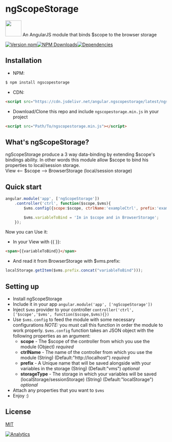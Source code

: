 ngScopeStorage
===

<div>
<p> <img height="50" width="50" src="https://raw.githubusercontent.com/rannn505/ngScopeStorage/master/assets/ngScopeStorage.png"> An AngularJS module that binds $scope to the browser storage </p>
</div>

[![Version npm](https://img.shields.io/npm/v/ngscopestorage.svg?style=flat-square)](https://www.npmjs.com/package/ngscopestorage)[![NPM Downloads](https://img.shields.io/npm/dt/ngscopestorage.svg?style=flat-square)](https://www.npmjs.com/package/ngscopestorage)[![Dependencies](https://img.shields.io/david/rannn505/ngscopestorage.svg?style=flat-square)](https://david-dm.org/rannn505/ngscopestorage)


## Installation

- NPM:
```bash
$ npm install ngscopestorage
```
- CDN:
``` html
<script src="https://cdn.jsdelivr.net/angular.ngscopestorage/latest/ngscopestorage.min.js"></script>
```
- Download/Clone this repo and include `ngscopestorage.min.js` in your project
``` html
<script src="Path/To/ngscopestorage.min.js"></script>
```

## What's ngScopeStorage?

ngScopeStorage produce a 3 way data-binding by extending $scope's bindings ability.
In other words this module allow $scope to bind his properties to local/session storage.  
View <-- $scope --> BrowserStorage (local/session storage)

## Quick start

```javascript
angular.module('app', ['ngScopeStorage'])
    .controller('ctrl', function($scope,$vms){
        $vms.config({scope:$scope, ctrlName:'exampleCtrl', prefix:'exampleApp'});

        $vms.variableToBind = 'Im in $scope and in BrowserStorage';
    });
```

Now you can Use it:
- In your View with {{ }}:
``` html
<span>{{variableToBind}}</span>
```
- And read it from BrowserStorage with $vms.prefix:
```javascript
localStorage.getItem($vms.prefix.concat("variableToBind")));
```

## Setting up

- Install ngScopeStorage
- Include it in your app
`angular.module('app', ['ngScopeStorage'])`
- Inject `$vms` provider to your controller
`controller('ctrl', ['$scope','$vms', function($scope,$vms){})`
- Use `$vms.config` to feed the module with some necessary configurations
*NOTE:* you must call this function in order the module to work properly.
`$vms.config` function takes an JSON object with the following properties as an argument:
    - **scope** - The $scope of the controller from which you use the module (Object) *required*
    - **ctrlName** - The name of the controller from which you use the module (String) (Default:"http://localhost") *required*
    - **prefix** - A Unique name that will be saved alongside with your variables in the storage (String) (Default:"vms") *optional*
    - **storageType** - The storage in which your variables will be saved (localStorage/sessionStorage) (String) (Default:"localStorage") *optional*
- Attach any properties that you want to `$vms`
- Enjoy :)


## License

  [MIT](LICENSE)


[![Analytics](https://ga-beacon.appspot.com/UA-67540608-2/rannn505/ngScopeStorage?pixel)](https://github.com/igrigorik/ga-beacon)